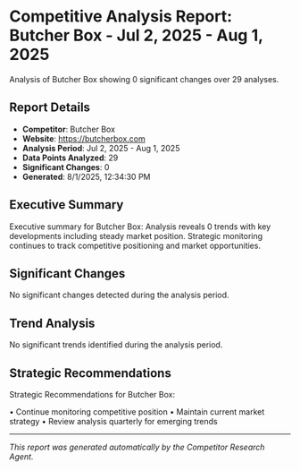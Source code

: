 # Competitive Analysis Report: Butcher Box - Jul 2, 2025 - Aug 1, 2025

Analysis of Butcher Box showing 0 significant changes over 29 analyses.

## Report Details

- **Competitor**: Butcher Box
- **Website**: https://butcherbox.com
- **Analysis Period**: Jul 2, 2025 - Aug 1, 2025
- **Data Points Analyzed**: 29
- **Significant Changes**: 0
- **Generated**: 8/1/2025, 12:34:30 PM

## Executive Summary

Executive summary for Butcher Box: Analysis reveals 0 trends with key developments including steady market position. Strategic monitoring continues to track competitive positioning and market opportunities.

## Significant Changes

No significant changes detected during the analysis period.

## Trend Analysis

No significant trends identified during the analysis period.

## Strategic Recommendations

Strategic Recommendations for Butcher Box:

• Continue monitoring competitive position
• Maintain current market strategy
• Review analysis quarterly for emerging trends

---

*This report was generated automatically by the Competitor Research Agent.*
